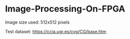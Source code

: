 # Image-Processing-On-FPGA

Image size used: 512x512 pixels

Test dataset: https://ccia.ugr.es/cvg/CG/base.htm
